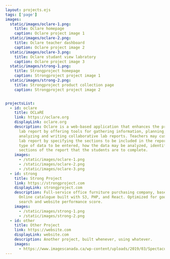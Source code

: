 ```yaml
---
layout: projects.ejs
tags: ['page']
images:
  static/images/oclare-1.png:
    title: Oclare homepage
    caption: Oclare project image 1
  static/images/oclare-2.png:
    title: Oclare teacher dashboard 
    caption: Oclare project image 2
  static/images/oclare-3.png:
    title: Oclare studant view labratory
    caption: Oclare project image 3
  static/images/strong-1.png:
    title: Strongproject homepage 
    caption: Strongproject project image 1
  static/images/strong-2.png:
    title: Strongproject product collection page
    caption: Strongproject project image 2


projectsList:
  - id: oclare
    title: OCLaRE
    link: https://oclare.org
    displayLink: oclare.org
    description: Oclare is a web-based application that enhances the production of a
      lab report by offering tools for gathering information, planning,
      analyzing and writing collaborative lab reports. Teachers may customize a
      lab report by specifying the sections to be included in the report, the
      type of data to be entered, how the data may be analyzed, identifying the
      sections of the report that the students are to complete.
    images:
      - /static/images/oclare-1.png
      - /static/images/oclare-2.png
      - /static/images/oclare-3.png
  - id: strong
    title: Strong Project
    link: https://strongproject.com
    displayLink: strongproject.com
    description: Full-service office furniture purchasing company, based out of LA.
      Online catalogue built with S3, PHP, and React. Optimized for google
      search and website performance score.
    images:
      - /static/images/strong-1.png
      - /static/images/strong-2.png
  - id: other
    title: Other Project
    link: https://website.com
    displayLink: website.com
    description: Another project, built whenever, using whatever.
    images:
      - https://www.imagescanada.ca/wp-content/uploads/2019/03/Spectacular-Photos-of-Niagara-Falls-Casinos.jpg
---
```

